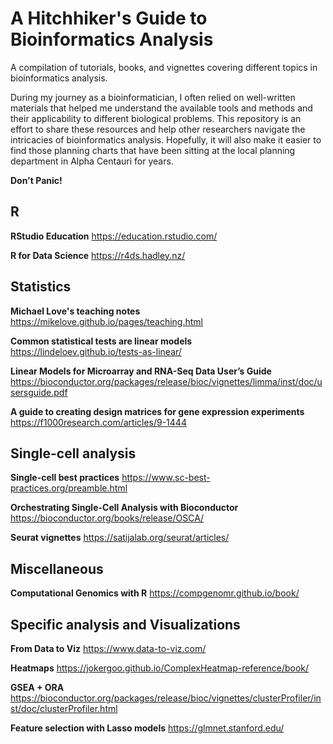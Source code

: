 # A Hitchhiker's Guide to Bioinformatics Analysis
A compilation of tutorials, books, and vignettes covering different topics in bioinformatics analysis.

During my journey as a bioinformatician, I often relied on well-written materials 
that helped me understand the available tools and methods and their applicability 
to different biological problems. This repository is an effort to share these 
resources and help other researchers navigate the intricacies of bioinformatics 
analysis. Hopefully, it will also make it easier to find those planning charts that 
have been sitting at the local planning department in Alpha Centauri for years.

**Don't Panic!**

## R
**RStudio Education**
https://education.rstudio.com/

**R for Data Science**
https://r4ds.hadley.nz/

## Statistics
**Michael Love's teaching notes** 
https://mikelove.github.io/pages/teaching.html

**Common statistical tests are linear models**
https://lindeloev.github.io/tests-as-linear/

**Linear Models for Microarray and RNA-Seq Data User’s Guide**
https://bioconductor.org/packages/release/bioc/vignettes/limma/inst/doc/usersguide.pdf

**A guide to creating design matrices for gene expression experiments**
https://f1000research.com/articles/9-1444

## Single-cell analysis
**Single-cell best practices**
https://www.sc-best-practices.org/preamble.html

**Orchestrating Single-Cell Analysis with Bioconductor**
https://bioconductor.org/books/release/OSCA/

**Seurat vignettes**
https://satijalab.org/seurat/articles/ 

## Miscellaneous
**Computational Genomics with R**
https://compgenomr.github.io/book/

## Specific analysis and Visualizations
**From Data to Viz**
https://www.data-to-viz.com/

**Heatmaps**
https://jokergoo.github.io/ComplexHeatmap-reference/book/

**GSEA + ORA**
https://bioconductor.org/packages/release/bioc/vignettes/clusterProfiler/inst/doc/clusterProfiler.html

**Feature selection with Lasso models**
https://glmnet.stanford.edu/




